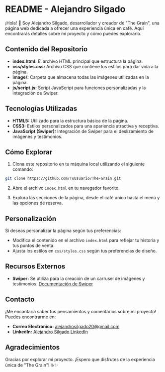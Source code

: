 # README - Alejandro Silgado

¡Hola! 👋 Soy Alejandro Silgado, desarrollador y creador de "The Grain", una página web dedicada a ofrecer una experiencia única en café. Aquí encontrarás detalles sobre mi proyecto y cómo puedes explorarlo.

## Contenido del Repositorio

- **index.html:** El archivo HTML principal que estructura la página.
- **css/styles.css:** Archivo CSS que contiene los estilos para dar vida a la página.
- **image/:** Carpeta que almacena todas las imágenes utilizadas en la página.
- **js/script.js:** Script JavaScript para funciones personalizadas y la integración de Swiper.

## Tecnologías Utilizadas

- **HTML5:** Utilizado para la estructura básica de la página.
- **CSS3:** Estilos personalizados para una apariencia atractiva y receptiva.
- **JavaScript (Swiper):** Integración de Swiper para el deslizamiento de imágenes y testimonios.

## Cómo Explorar

1. Clona este repositorio en tu máquina local utilizando el siguiente comando:

```bash
git clone https://github.com/TuUsuario/The-Grain.git
```

2. Abre el archivo `index.html` en tu navegador favorito.

3. Explora las secciones de la página, desde el café único hasta el menú y las opciones de reserva.

## Personalización

Si deseas personalizar la página según tus preferencias:

- Modifica el contenido en el archivo `index.html` para reflejar tu historia y tus puntos de venta.
- Ajusta los estilos en `css/styles.css` según tus preferencias de diseño.

## Recursos Externos

- **Swiper:** Se utiliza para la creación de un carrusel de imágenes y testimonios. [Documentación de Swiper](https://swiperjs.com/)

## Contacto

¡Me encantaría saber tus pensamientos y comentarios sobre mi proyecto! Puedes encontrarme en:

- **Correo Electrónico:** alejandrosilgado20@gmail.com
- **LinkedIn:** [Alejandro Silgado LinkedIn](#tu-linkedin)

## Agradecimientos

Gracias por explorar mi proyecto. ¡Espero que disfrutes de la experiencia única de "The Grain"! ☕✨
